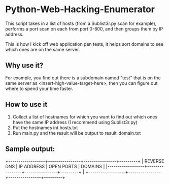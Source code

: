 # Python-Web-Hacking-Enumerator
This script takes in a list of hosts (from a Sublist3r.py scan for example), performs a port scan on each from port 0-800, and then groups them by IP address.

This is how I kick off web application pen tests, it helps sort domains to see which ones are on the same server. 

## Why use it?
For example, you find out there is a subdomain named "test" that is on the same server as \<insert-high-value-target-here\>, then you can figure out where to spend your time faster.

## How to use it
1. Collect a list of hostnames for which you want to find out which ones have the same IP address (I recommend using Sublist3r.py)
2. Put the hostnames int hosts.txt
3. Run main.py and the result will be output to result_domain.txt

## Sample output:
+------------------+----------------+----------------+---------+
| REVERSE DNS      | IP ADDRESS     | OPEN PORTS     | DOMAINS |
|------------------+----------------+----------------+---------+
|
+------------------+----------------+----------------+---------+
